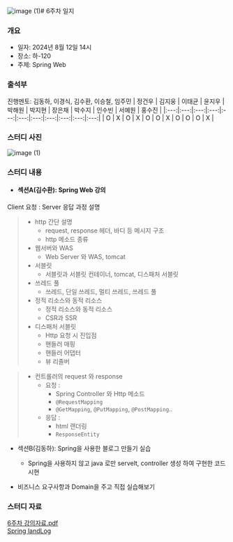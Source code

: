 ![image (1)](https://github.com/user-attachments/assets/e0ca425d-080d-4d74-8a49-4083f97f593f)# 6주차 일지

### 개요
- 일자: 2024년 8월 12일 14시
- 장소: 하-120
- 주제: Spring Web

### 출석부
진행멘토: 김동하, 이경식, 김수환, 이승철, 임주민
| 정건우 | 김지웅 | 이태균 | 윤지우 | 박해원 | 박지현 | 장은채 | 박수지 | 인수빈 | 서예원 | 홍수진 |
|:---:|:---:|:---:|:---:|:---:|:---:|:---:|:---:|:---:|:---:|:---:|
| O   | X   | O   | X   | O   | O   | X   | O   | O   | O   | X   |
### 스터디 사진

![image (1)](https://github.com/user-attachments/assets/9e9110d5-d093-4b8b-b4ab-42ff78668c51)

### 스터디 내용
- #### 섹션A(김수환): Spring Web 강의
Client 요청 : Server 응답 과정 설명
> - http 간단 설명
>   - request, response 헤더, 바디 등 메시지 구조
>   - http 메소드 종류
> - 웹서버와 WAS
>   - Web Server 와 WAS, tomcat
> - 서블릿
>   - 서블릿과 서블릿 컨테이너, tomcat, 디스패처 서블릿
> - 쓰레드 풀
>   - 쓰레드, 단일 쓰레드, 멀티 쓰레드, 쓰레드 풀
> - 정적 리소스와 동적 리소스
>   - 정적 리소스와 동적 리소스
>   - CSR과 SSR
> - 디스패처 서블릿
>   - Http 요청 시 진입점
>   - 핸들러 매핑
>   - 핸들러 어댑터
>   - 뷰 리졸버

> - 컨트롤러의 request 와 response
>   - 요청 :
>       - Spring Controller 와 Http 메소드
>       - `@RequestMapping`
>       -  `@GetMapping`, `@PutMapping`, `@PostMapping`..
>   - 응답 :
>       - html 랜더링
>       - `ResponseEntity`
- 섹션B(김동하): Spring을 사용한 블로그 만들기 실습
    - Spring을 사용하지 않고 java 로만 servelt, controller 생성 하여 구현한 코드 시현

- 비즈니스 요구사항과 Domain을 주고 직접 실습해보기


### 스터디 자료
[6주차 강의자료.pdf](https://github.com/user-attachments/files/16657797/6.pdf)
<br>
<a href = "https://github.com/LandvibeDev/2024-spring-landlog">Spring landLog  </a>


